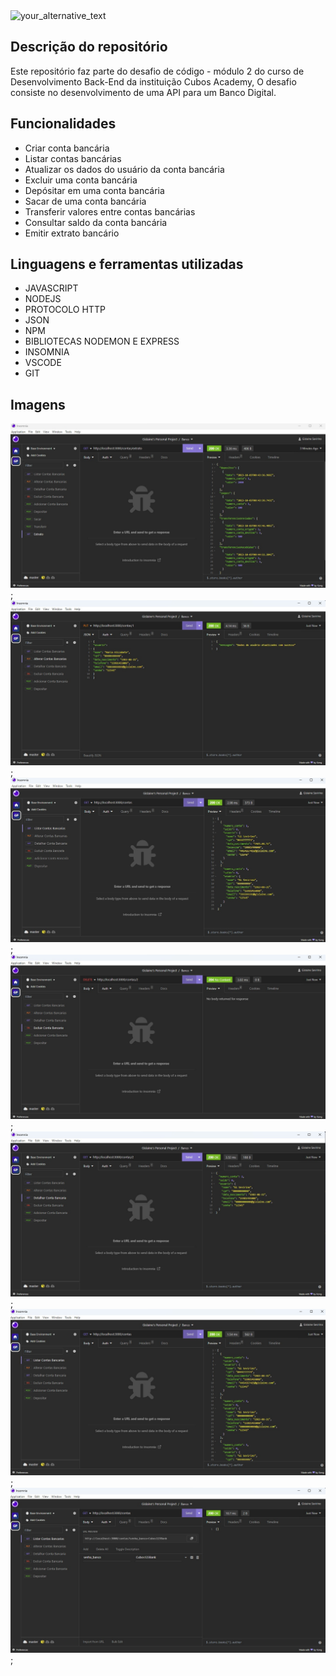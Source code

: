 <img src="https://cdn-icons-png.flaticon.com/512/10069/10069014.png" alt="your_alternative_text" width="150" height="150" loop=infinite>


## Descrição do repositório

Este repositório faz parte do desafio de código - módulo 2 do curso de  Desenvolvimento Back-End da instituição Cubos Academy,
O desafio consiste no desenvolvimento de uma API para um Banco Digital. 

## Funcionalidades
-   Criar conta bancária
-   Listar contas bancárias
-   Atualizar os dados do usuário da conta bancária
-   Excluir uma conta bancária
-   Depósitar em uma conta bancária
-   Sacar de uma conta bancária
-   Transferir valores entre contas bancárias
-   Consultar saldo da conta bancária
-   Emitir extrato bancário


## Linguagens e ferramentas utilizadas
- JAVASCRIPT
- NODEJS
- PROTOCOLO HTTP
- JSON
- NPM
- BIBLIOTECAS NODEMON E EXPRESS
- INSOMNIA
- VSCODE
- GIT


## Imagens
<img src="https://github.com/gsevirino/sistema-bancario/blob/main/Images/1.jpeg" alt="your_alternative_text" width="" height="">;
<img src="https://github.com/gsevirino/sistema-bancario/blob/main/Images/2.jpeg" alt="your_alternative_text" width="" height="">;
<img src="https://github.com/gsevirino/sistema-bancario/blob/main/Images/3.jpeg" alt="your_alternative_text" width="" height="">;
<img src="https://github.com/gsevirino/sistema-bancario/blob/main/Images/4.jpeg" alt="your_alternative_text" width="" height="">;
<img src="https://github.com/gsevirino/sistema-bancario/blob/main/Images/5.jpeg" alt="your_alternative_text" width="" height="">;
<img src="https://github.com/gsevirino/sistema-bancario/blob/main/Images/6.jpeg" alt="your_alternative_text" width="" height="">;
<img src="https://github.com/gsevirino/sistema-bancario/blob/main/Images/7.jpeg" alt="your_alternative_text" width="" height="">;

